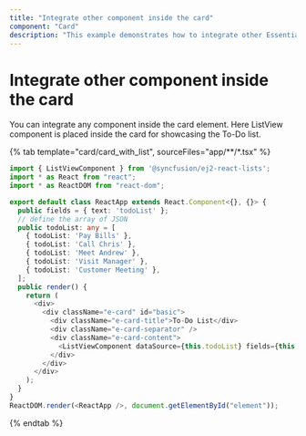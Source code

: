 ```yaml
---
title: "Integrate other component inside the card"
component: "Card"
description: "This example demonstrates how to integrate other Essential JS 2 controls inside the Essential JS 2 Card control."
---
```


# Integrate other component inside the card

You can integrate any component inside the card element. Here ListView component is placed inside the card for showcasing the To-Do list.

{% tab template="card/card_with_list", sourceFiles="app/**/*.tsx"   %}

```typescript
import { ListViewComponent } from '@syncfusion/ej2-react-lists';
import * as React from "react";
import * as ReactDOM from "react-dom";

export default class ReactApp extends React.Component<{}, {}> {
  public fields = { text: 'todoList' };
  // define the array of JSON
  public todoList: any = [
    { todoList: 'Pay Bills' },
    { todoList: 'Call Chris' },
    { todoList: 'Meet Andrew' },
    { todoList: 'Visit Manager' },
    { todoList: 'Customer Meeting' },
  ];
  public render() {
    return (
      <div>
        <div className="e-card" id="basic">
          <div className="e-card-title">To-Do List</div>
          <div className="e-card-separator" />
          <div className="e-card-content">
            <ListViewComponent dataSource={this.todoList} fields={this.fields} showCheckBox={true} />
          </div>
        </div>
      </div>
    );
  }
}
ReactDOM.render(<ReactApp />, document.getElementById("element"));
```

{% endtab %}